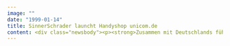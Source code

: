 ```yaml
---
image: ""
date: "1999-01-14"
title: SinnerSchrader launcht Handyshop unicom.de
content: <div class="newsbody"><p><strong>Zusammen mit Deutschlands führender eBusiness-Agentur, SinnerSchrader interactive marketing, baut die Telefongesellschaft TALKLINE mit neuen Produkten und Serviceleistungen das Web zum Profitcenter aus.</strong></p><p>Für TALKLINE ist dieser Schritt von besonderer strategischer Bedeutung, denn im Internet werden die Bereiche Festnetz, Mobilfunk und Online unter dem Stichwort "Konvergenz" noch dieses Jahr zusammenlaufen. "TALKLINE wird über sein Online-Engagement zum Vorreiter einer neuen Dienstleistungskultur im Bereich Telekommunikation werden", gibt Dirk Reupke, Vorsitzender der Geschäftsführung von TALKLINE, die Richtung an. Dieses Jahr könnte aber insgesamt zum Schlüsseljahr für den Bereich Telekommunikation werden. Oliver Sinner von SinnerSchrader ist überzeugt, daß der Knoten bereits geplatzt ist&#58; "Das Internet ist ausreichend verbreitet, technisch ausgereift und dank seiner kommunikationsfreudigen Nutzerschaft geradezu prädestiniert für neue und vor allem intelligente Telekommunikationsdienstleistungen."</p><p>Den Anfang macht TALKLINE mit dem frisch gestarteten Handyshop unicom.de (www.unicom.de), mit dem das Unternehmen erstmals Mobilfunkkunden mit Geräten und Tarifverträgen direkt über das Web bedient. Online-Nutzer profitieren dabei unmittelbar vom digitalen Vertrieb, denn die erzielten Kostenersparnisse werden als Preisvorteil an den Kunden weitergegeben. Und weil das Internet für Anbieter wie Kunde effizient und kostensparend ist, werden attraktivere Konditionen als im stationären Handel angeboten.</p><p>Der Shop wurde von der Internetagentur SinnerSchrader konzipiert und umgesetzt - die Hamburger haben sich auf die Entwicklung transaktionsorientierter Webauftritte spezialisiert und bereits für Firmen wie Europcar, Libri.de, ricardo.de und Deutsche Bank erfolgreiche eBusiness-Anwendungen am Markt etabliert. Der Handyshop wurde für eine medienaffine Zielgruppe konzipiert, die sich schnell und umfassend über das Thema Mobilfunk informieren will. Denn anders als im klassischen Handel kann der Kunde im Internet selbst bestimmen, welche Kriterien ihm bei der Produktsuche wichtig sind. "Nur wer flexibel auf die Wünsche seines Online-Kunden eingeht, hat ein konkurrenzfähiges eBusiness-Angebot. Das gilt gerade für beratungsintensive Produkte wie aus dem Mobilfunk", erklärt Marcel Bieg, Projektleiter bei SinnerSchrader, die hohen Maßstäbe für den Handyshop. Denn Online-Shoppen soll Spaß machen und die Leistungsfähigkeit der Produkte erlebbar sein - fast so, als hätte man das Handy in der Hand.</p></div>
---
```

